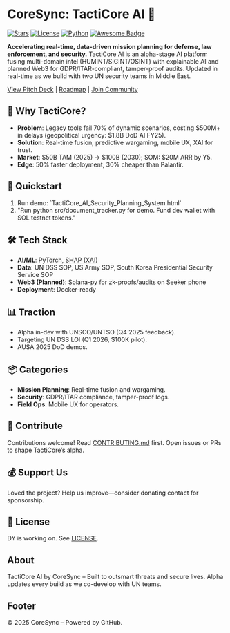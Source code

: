 # CoreSync: TactiCore AI 🚀

[![Stars](https://img.shields.io/github/stars/dycoresync-afk/coresync-tacticore-ai)](https://github.com/yourusername/coresync-tacticore-ai/stargazers)
[![License](https://img.shields.io/github/license/dycoresync-afk/coresync-tacticore-ai)](LICENSE)
[![Python](https://img.shields.io/badge/Python-3.10%2B-blue)](https://www.python.org/)
[![Awesome Badge](https://img.shields.io/badge/Awesome-DefSec%20AI-brightgreen)](https://github.com/dycoresync-afk/coresync-tacticore-ai)

**Accelerating real-time, data-driven mission planning for defense, law enforcement, and security.** TactiCore AI is an alpha-stage AI platform fusing multi-domain intel (HUMINT/SIGINT/OSINT) with explainable AI and planned Web3 for GDPR/ITAR-compliant, tamper-proof audits. Updated in real-time as we build with two UN security teams in Middle East.

[View Pitch Deck](docs/pitch-deck/CoreSync_AI-Powered_Mission_Planning.pdf) | [Roadmap](docs/roadmap.md) | [Join Community](mailto:dy.coresync@gmail.com)

## 🌟 Why TactiCore?
- **Problem**: Legacy tools fail 70% of dynamic scenarios, costing $500M+ in delays (geopolitical urgency: $1.8B DoD AI FY25).
- **Solution**: Real-time fusion, predictive wargaming, mobile UX, XAI for trust.
- **Market**: $50B TAM (2025) → $100B (2030); SOM: $20M ARR by Y5.
- **Edge**: 50% faster deployment, 30% cheaper than Palantir.

## 🚀 Quickstart
1. Run demo: `TactiCore_AI_Security_Planning_System.html'
2. "Run python src/document_tracker.py for demo. Fund dev wallet with SOL testnet tokens."

## 🛠 Tech Stack
- **AI/ML**: PyTorch, [SHAP (XAI)](xai_module.md)
- **Data**: UN DSS SOP, US Army SOP, South Korea Presidential Security Service SOP
- **Web3 (Planned)**: Solana-py for zk-proofs/audits on Seeker phone
- **Deployment**: Docker-ready

## 📊 Traction
- Alpha in-dev with UNSCO/UNTSO (Q4 2025 feedback).
- Targeting UN DSS LOI (Q1 2026, $100K pilot).
- AUSA 2025 DoD demos.

## 📦 Categories
- **Mission Planning**: Real-time fusion and wargaming.
- **Security**: GDPR/ITAR compliance, tamper-proof logs.
- **Field Ops**: Mobile UX for operators.

## 🤝 Contribute
Contributions welcome! Read [CONTRIBUTING.md](contributing.md) first. Open issues or PRs to shape TactiCore’s alpha.

## 💰 Support Us
Loved the project? Help us improve—consider donating contact for sponsorship.

## 📄 License
DY is working on. See [LICENSE](LICENSE).

## About
TactiCore AI by CoreSync – Built to outsmart threats and secure lives. Alpha updates every build as we co-develop with UN teams.

## Footer
© 2025 CoreSync – Powered by GitHub.
